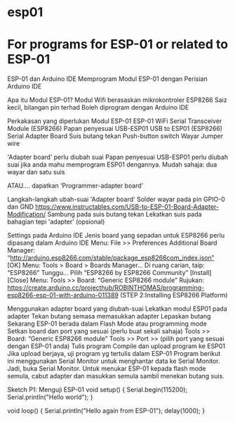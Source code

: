 # esp01
# For programs for ESP-01 or related to ESP-01

ESP-01 dan Arduino IDE
Memprogram Modul ESP-01 dengan Perisian Arduino IDE

Apa itu Modul ESP-01?
Modul Wifi berasaskan mikrokontroler ESP8266
Saiz kecil, bilangan pin terhad
Boleh diprogram dengan Arduino IDE

Perkakasan yang diperlukan
Modul ESP-01
ESP-01 WiFi Serial Transceiver Module (ESP8266)
Papan penyesuai USB-ESP01
USB to ESP01 (ESP8266) Serial Adapter Board
Suis butang tekan
Push-button switch
Wayar
Jumper wire

'Adapter board’ perlu diubah suai
Papan penyesuai USB-ESP01 perlu diubah suai jika anda mahu memprogram ESP01 dengannya.
Mudah sahaja: dua wayar dan satu suis

ATAU…. dapatkan ‘Programmer-adapter board’

Langkah-langkah ubah-suai 'Adapter board'
Solder wayar pada pin GPIO-0 dan GND
https://www.instructables.com/USB-to-ESP-01-Board-Adapter-Modification/
Sambung pada suis butang tekan
Lekatkan suis pada bahagian tepi 'adapter' (opsional)

Settings pada Arduino IDE
Jenis board yang sepadan untuk ESP8266 perlu dipasang dalam Arduino IDE
Menu: File >> Preferences
Additional Board Manager: “http://arduino.esp8266.com/stable/package_esp8266com_index.json” 
[OK]
Menu: Tools > Board > Boards Manager…
Di ruang carian, taip: “ESP8266”
Tunggu…
Pilih “ESP8266 by ESP8266 Community”
[Install]
[Close]
Menu: Tools >> Board: “Generic ESP8266 module”
Rujukan:
https://create.arduino.cc/projecthub/ROBINTHOMAS/programming-esp8266-esp-01-with-arduino-011389 (STEP 2:Installing ESP8266 Platform)


Menggunakan adapter board yang diubah-suai
Lekatkan modul ESP01 pada adapter
Tekan butang semasa memasukkan adapter
Lepaskan butang
Sekarang ESP-01 berada dalam Flash Mode atau programming mode
Setkan board dan port yang sesuai (perlu buat sekali sahaja)
Tools >> Board: “Generic ESP8266 module”
Tools >> Port >> (pilih port yang sesuai dengan ESP-01 anda) 
Tulis program
Compile dan upload program ke ESP01
Jika upload berjaya, uji program yg tertulis dalam ESP-01
Program berikut ini menggunakan Serial Monitor untuk menghantar data ke Serial Monitor. Jadi, buka Serial Monitor.
Untuk menukar ESP-01 kepada flash mode semula, cabut adapter dan masukkan semula sambil menekan butang suis.

Sketch P1: Menguji ESP-01
void setup() 
{
  Serial.begin(115200);
  Serial.println("Hello world");
}

void loop() 
{
  Serial.println("Hello again from ESP-01");
  delay(1000);
}

